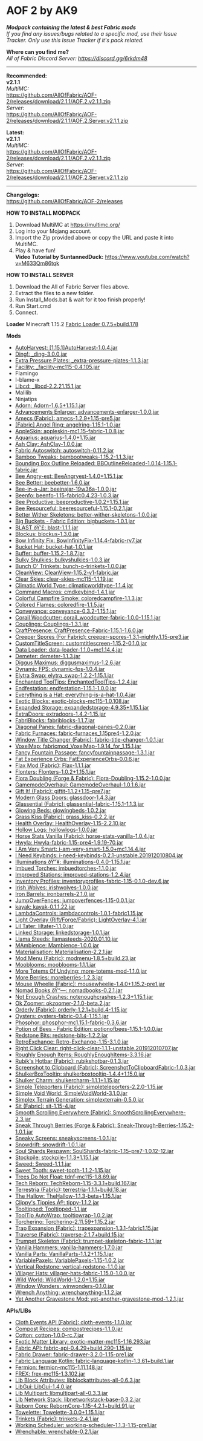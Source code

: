 # AOF 2 by AK9	
***Modpack containing the latest &amp; best Fabric mods***  
*If you find any issues/bugs related to a specific mod, use their Issue Tracker. Only use this Issue Tracker if it's pack related.* 

**Where can you find me?**  
*All of Fabric Discord Server: https://discord.gg/6rkdm48*	

----------------------------------------------------------------------------------------------------------------------------------------
**Recommended:**  
**v2.1.1**  
*MultiMC:*  
https://github.com/AllOfFabric/AOF-2/releases/download/2.1.1/AOF.2.v2.1.1.zip  
*Server:*  
https://github.com/AllOfFabric/AOF-2/releases/download/2.1.1/AOF.2.Server.v2.1.1.zip  
  
  
**Latest:**  
**v2.1.1**  
*MultiMC:*  
https://github.com/AllOfFabric/AOF-2/releases/download/2.1.1/AOF.2.v2.1.1.zip  
*Server:*  
https://github.com/AllOfFabric/AOF-2/releases/download/2.1.1/AOF.2.Server.v2.1.1.zip  

----------------------------------------------------------------------------------------------------------------------------------------

**Changelogs:**  
https://github.com/AllOfFabric/AOF-2/releases	


**HOW TO INSTALL MODPACK**	
1. Download MultiMC at https://multimc.org/	
2. Log into your Mojang account.	
3. Import the Zip provided above or copy the URL and paste it into MultiMC.	
4. Play & have fun!  
**Video Tutorial by SuntannedDuck:**
https://www.youtube.com/watch?v=M633Qm86tqk	

**HOW TO INSTALL SERVER**	
1. Download the All of Fabric Server files above.	
2. Extract the files to a new folder.	
3. Run Install_Mods.bat & wait for it too finish properly!
4. Run Start.cmd
5. Connect.

**Loader**
Minecraft 1.15.2
[Fabric Loader 0.7.5+build.178](https://fabricmc.net)

**Mods**
- [AutoHarvest: [1.15.1]AutoHarvest-1.0.4.jar](https://www.curseforge.com/minecraft/mc-mods/autoharvest)
- [Ding!: _ding-3.0.0.jar](https://www.curseforge.com/minecraft/mc-mods/ding-fabric)
- [Extra Pressure Plates: _extra-pressure-plates-1.1.3.jar](https://www.curseforge.com/minecraft/mc-mods/extra-pressure-plates)
- [Facility: _facility-mc115-0.4.105.jar](https://www.curseforge.com/minecraft/mc-mods/facility)
- Flamingo
- I-blame-x
- [Libcd: _libcd-2.2.21.15.1.jar](https://www.curseforge.com/minecraft/mc-mods/libcd)
- Malilib
- Ninjatips
- [Adorn: Adorn-1.6.5+1.15.1.jar](https://www.curseforge.com/minecraft/mc-mods/adorn)
- [Advancements Enlarger: advancements-enlarger-1.0.0.jar](https://www.curseforge.com/minecraft/mc-mods/advancements-enlarger)
- [Amecs (Fabric): amecs-1.2.9+1.15-pre5.jar](https://www.curseforge.com/minecraft/mc-mods/amecs)
- [[Fabric] Angel Ring: angelring-1.15.1-1.0.jar](https://www.curseforge.com/minecraft/mc-mods/angelringfabric)
- [AppleSkin: appleskin-mc1.15-fabric-1.0.8.jar](https://www.curseforge.com/minecraft/mc-mods/appleskin)
- [Aquarius: aquarius-1.4.0+1.15.jar](https://www.curseforge.com/minecraft/mc-mods/aquarius)
- [Ash Clay: AshClay-1.0.0.jar](https://www.curseforge.com/minecraft/mc-mods/ash-clay)
- [Fabric Autoswitch: autoswitch-0.11.2.jar](https://www.curseforge.com/minecraft/mc-mods/fabric-autoswitch)
- [Bamboo Tweaks: bambootweaks-1.15.2-1.1.3.jar](https://www.curseforge.com/minecraft/mc-mods/bamboo-tweaks)
- [Bounding Box Outline Reloaded: BBOutlineReloaded-1.0.14-1.15.1-fabric.jar](https://www.curseforge.com/minecraft/mc-mods/bounding-box-outline-reloaded)
- [Bee Angry-est: BeeAngryest-1.4.0+1.15.1.jar](https://www.curseforge.com/minecraft/mc-mods/bee-angry-est)
- [Bee Better: beebetter-1.6.0.jar](https://www.curseforge.com/minecraft/mc-mods/bee-better)
- [Bee-in-a-Jar: beeinajar-19w36a-1.0.0.jar](https://www.curseforge.com/minecraft/mc-mods/bee-in-a-jar)
- [Beenfo: beenfo-1.15-fabric0.4.23-1.0.3.jar](https://www.curseforge.com/minecraft/mc-mods/beenfo)
- [Bee Productive: beeproductive-1.0.2+1.15.1.jar](https://www.curseforge.com/minecraft/mc-mods/bee-productive)
- [Bee Resourceful: beeresourceful-1.15.1-0.2.1.jar](https://www.curseforge.com/minecraft/mc-mods/bee-resourceful)
- [Better Wither Skeletons: better-wither-skeletons-1.0.0.jar](https://www.curseforge.com/minecraft/mc-mods/better-wither-skeletons)
- [Big Buckets - Fabric Edition: bigbuckets-1.0.1.jar](https://www.curseforge.com/minecraft/mc-mods/bigbuckets-fabric)
- [BLAST ðŸ’£: blast-1.1.1.jar](https://www.curseforge.com/minecraft/mc-mods/blast)
- [Blockus: blockus-1.3.0.jar](https://www.curseforge.com/minecraft/mc-mods/blockus)
- [Bow Infinity Fix: BowInfinityFix-1.14.4-fabric-rv7.jar](https://www.curseforge.com/minecraft/mc-mods/bow-infinity-fix)
- [Bucket Hat: bucket-hat-1.0.1.jar](https://www.curseforge.com/minecraft/mc-mods/bucket-hat)
- [Buffer: buffer-1.15.2-1.8.7.jar](https://www.curseforge.com/minecraft/mc-mods/buffer)
- [Bulky Shulkies: bulkyshulkies-1.0.3.jar](https://www.curseforge.com/minecraft/mc-mods/bulky-shulkies)
- [Bunch O' Trinkets: bunch-o-trinkets-1.0.0.jar](https://www.curseforge.com/minecraft/mc-mods/bunch-o-trinkets)
- [CleanView: CleanView-1.15.2-v1-fabric.jar](https://www.curseforge.com/minecraft/mc-mods/cleanview)
- [Clear Skies: clear-skies-mc115-1.1.19.jar](https://www.curseforge.com/minecraft/mc-mods/clear-skies)
- [Climatic World Type: climaticworldtype-1.1.4.jar](https://www.curseforge.com/minecraft/mc-mods/climatic-world-type)
- [Command Macros: cmdkeybind-1.4.1.jar](https://www.curseforge.com/minecraft/mc-mods/command-macros)
- [Colorful Campfire Smoke: coloredcampfire-1.1.3.jar](https://www.curseforge.com/minecraft/mc-mods/colorful-campfire-smoke)
- [Colored Flames: coloredfire-1.1.5.jar](https://www.curseforge.com/minecraft/mc-mods/colored-flames)
- [Conveyance: conveyance-0.3.2-1.15.1.jar](https://www.curseforge.com/minecraft/mc-mods/conveyance)
- [Corail Woodcutter: corail_woodcutter-fabric-1.0.0-1.15.1.jar](https://www.curseforge.com/minecraft/mc-mods/corail-woodcutter)
- [Couplings: Couplings-1.3.1.jar](https://www.curseforge.com/minecraft/mc-mods/couplings)
- [CraftPresence: CraftPresence-Fabric-1.15.1-1.6.0.jar](https://www.curseforge.com/minecraft/mc-mods/craftpresence)
- [Creeper Spores (For Fabric): creeper-spores-1.3.1-nightly.1.15-pre3.jar](https://www.curseforge.com/minecraft/mc-mods/creeper-spores)
- [CustomTitleScreen: customtitlescreen-1.15.2-0.1.0.jar](https://www.curseforge.com/minecraft/mc-mods/customtitlescreen)
- [Data Loader: data-loader-1.1.0+mc1.14.4.jar](https://www.curseforge.com/minecraft/mc-mods/data-loader)
- [Demeter: demeter-1.1.3.jar](https://www.curseforge.com/minecraft/mc-mods/demeter)
- [Diggus Maximus: diggusmaximus-1.2.6.jar](https://www.curseforge.com/minecraft/mc-mods/diggus-maximus)
- [Dynamic FPS: dynamic-fps-1.0.4.jar](https://www.curseforge.com/minecraft/mc-mods/dynamic-fps)
- [Elytra Swap: elytra_swap-1.2.2-1.15.1.jar](https://www.curseforge.com/minecraft/mc-mods/elytra-swap)
- [Enchanted ToolTips: EnchantedToolTips-1.2.4.jar](https://www.curseforge.com/minecraft/mc-mods/enchanted-tooltips)
- [Endfestation: endfestation-1.15.1-1.0.0.jar](https://www.curseforge.com/minecraft/mc-mods/endfestation)
- [Everything is a Hat: everything-is-a-hat-1.0.4.jar](https://www.curseforge.com/minecraft/mc-mods/everything-is-a-hat)
- [Exotic Blocks: exotic-blocks-mc115-1.0.108.jar](https://www.curseforge.com/minecraft/mc-mods/exotic-blocks)
- [Expanded Storage: expandedstorage-4.9.35+1.15.1.jar](https://www.curseforge.com/minecraft/mc-mods/expanded-storage)
- [ExtraDoors: extradoors-1.4.2-1.15.jar](https://www.curseforge.com/minecraft/mc-mods/extradoors)
- [FabriBlocks: fabriblocks-1.1.7.jar](https://www.curseforge.com/minecraft/mc-mods/fabriblocks)
- [Diagonal Panes: fabric-diagonal-panes-0.2.0.jar](https://www.curseforge.com/minecraft/mc-mods/diagonal-panes)
- [Fabric Furnaces: fabric-furnaces_1.15pre4-1.2.0.jar](https://www.curseforge.com/minecraft/mc-mods/fabric-furnaces)
- [Window Title Changer (Fabric): fabric-title-changer-1.0.1.jar](https://www.curseforge.com/minecraft/mc-mods/fabric-title-changer)
- [VoxelMap: fabricmod_VoxelMap-1.9.14_for_1.15.1.jar](https://www.curseforge.com/minecraft/mc-mods/voxelmap)
- [Fancy Fountain Passage: fancyfountainpassage-1.3.1.jar](https://www.curseforge.com/minecraft/mc-mods/fancy-fountain-passage)
- [Fat Experience Orbs: FatExperienceOrbs-0.0.6.jar](https://www.curseforge.com/minecraft/mc-mods/fat-experience-orbs)
- [Flax Mod (Fabric): Flax-1.1.1.jar](https://www.curseforge.com/minecraft/mc-mods/flax-mod-fabric)
- [Flonters: Flonters-1.0.2+1.15.1.jar](https://www.curseforge.com/minecraft/mc-mods/flonters)
- [Flora Doubling (Forge & Fabric): Flora-Doubling-1.15.2-1.0.0.jar](https://www.curseforge.com/minecraft/mc-mods/flora-doubling)
- [GamemodeOverhaul: GamemodeOverhaul-1.0.1.6.jar](https://www.curseforge.com/minecraft/mc-mods/gamemodeoverhaul)
- [Gift It! (Fabric): giftit-1.1.2+1.15-pre7.jar](https://www.curseforge.com/minecraft/mc-mods/gift-it)
- [Modern Glass Doors: glassdoor-1.4.3.jar](https://www.curseforge.com/minecraft/mc-mods/modern-glass-doors)
- [Glassential (Fabric): glassential-fabric-1.15.1-1.1.3.jar](https://www.curseforge.com/minecraft/mc-mods/glassential-fabric)
- [Glowing Beds: glowingbeds-1.0.2.jar](https://www.curseforge.com/minecraft/mc-mods/glowing-beds)
- [Grass Kiss (Fabric): grass_kiss-0.2.2.jar](https://www.curseforge.com/minecraft/mc-mods/grass-kiss)
- [Health Overlay: HealthOverlay-1.15-2.2.10.jar](https://www.curseforge.com/minecraft/mc-mods/health-overlay)
- [Hollow Logs: hollowlogs-1.0.0.jar](https://www.curseforge.com/minecraft/mc-mods/hollow-logs)
- [Horse Stats Vanilla (Fabric): horse-stats-vanilla-1.0.4.jar](https://www.curseforge.com/minecraft/mc-mods/horsestatsvanilla)
- [Hwyla: Hwyla-fabric-1.15-pre4-1.9.19-70.jar](https://www.curseforge.com/minecraft/mc-mods/hwyla)
- [I Am Very Smart: i-am-very-smart-1.5.0+mc1.14.4.jar](https://www.curseforge.com/minecraft/mc-mods/i-am-very-smart)
- [I Need Keybinds: i-need-keybinds-0.2.1-unstable.201912010804.jar](https://www.curseforge.com/minecraft/mc-mods/i-need-keybinds)
- [Illuminations ðŸ”¥: illuminations-0.4.0-1.15.1.jar](https://www.curseforge.com/minecraft/mc-mods/illuminations)
- [Imbued Torches: imbuedtorches-1.1.0.jar](https://www.curseforge.com/minecraft/mc-mods/imbued-torches)
- [Improved Stations: improved-stations-1.2.4.jar](https://www.curseforge.com/minecraft/mc-mods/improved-stations)
- [Inventory Profiles: inventoryprofiles-fabric-1.15-0.1.0-dev.6.jar](https://www.curseforge.com/minecraft/mc-mods/inventory-profiles)
- [Irish Wolves: irishwolves-1.0.0.jar](https://www.curseforge.com/minecraft/mc-mods/irish-wolves)
- [Iron Barrels: ironbarrels-2.1.0.jar](https://www.curseforge.com/minecraft/mc-mods/iron-barrels)
- [JumpOverFences: jumpoverfences-1.15-0.0.1.jar](https://www.curseforge.com/minecraft/mc-mods/jumpoverfences)
- [kayak: kayak-0.1.1.22.jar](https://www.curseforge.com/minecraft/mc-mods/kayak)
- [LambdaControls: lambdacontrols-1.0.1-fabric1.15.jar](https://www.curseforge.com/minecraft/mc-mods/lambdacontrols)
- [Light Overlay (Rift/Forge/Fabric): LightOverlay-4.1.jar](https://www.curseforge.com/minecraft/mc-mods/light-overlay)
- [Lil Tater: liltater-1.1.0.jar](https://www.curseforge.com/minecraft/mc-mods/lil-tater)
- [Linked Storage: linkedstorage-1.0.1.jar](https://www.curseforge.com/minecraft/mc-mods/linked-storage)
- [Llama Steeds: llamasteeds-2020.01.10.jar](https://www.curseforge.com/minecraft/mc-mods/llama-steeds)
- [MAmbience: Mambience-1.0.0.jar](https://www.curseforge.com/minecraft/mc-mods/mambience)
- [Materialisation: Materialisation-2.2.1.jar](https://www.curseforge.com/minecraft/mc-mods/materialisation)
- [Mod Menu (Fabric): modmenu-1.8.5+build.23.jar](https://www.curseforge.com/minecraft/mc-mods/modmenu)
- [Mooblooms: mooblooms-1.1.1.jar](https://www.curseforge.com/minecraft/mc-mods/mooblooms)
- [More Totems Of Undying: more-totems-mod-1.1.0.jar](https://www.curseforge.com/minecraft/mc-mods/more-totems-of-undying)
- [More Berries: moreberries-1.2.3.jar](https://www.curseforge.com/minecraft/mc-mods/more-berries)
- [Mouse Wheelie (Fabric): mousewheelie-1.4.0+1.15.2-pre1.jar](https://www.curseforge.com/minecraft/mc-mods/mouse-wheelie)
- [Nomad Books ðŸ“—: nomadbooks-0.2.1.jar](https://www.curseforge.com/minecraft/mc-mods/nomadbooks)
- [Not Enough Crashes: notenoughcrashes-1.2.3+1.15.1.jar](https://www.curseforge.com/minecraft/mc-mods/not-enough-crashes)
- [Ok Zoomer: okzoomer-2.1.0-beta.2.jar](https://www.curseforge.com/minecraft/mc-mods/ok-zoomer)
- [Orderly (Fabric): orderly-1.2.1+build.4-1.15.jar](https://www.curseforge.com/minecraft/mc-mods/orderly)
- [Oysters: oysters-fabric-0.1.4-1.15.1.jar](https://www.curseforge.com/minecraft/mc-mods/oysters)
- [Phosphor: phosphor-mc1.15.1-fabric-0.3.6.jar](https://www.curseforge.com/minecraft/mc-mods/phosphor)
- [Potion of Bees - Fabric Edition: potionofbees-1.15.1-1.0.0.jar](https://www.curseforge.com/minecraft/mc-mods/potion-of-bees-fabric)
- [Redstone Bits: redstone-bits-1.2.2.jar](https://www.curseforge.com/minecraft/mc-mods/redstone-bits)
- [RetroExchange: Retro-Exchange-1.15-3.1.0.jar](https://www.curseforge.com/minecraft/mc-mods/retroexchange)
- [Right Click Clear: right-click-clear-1.1.1-unstable.201912010707.jar](https://www.curseforge.com/minecraft/mc-mods/right-click-clear)
- [Roughly Enough Items: RoughlyEnoughItems-3.3.16.jar](https://www.curseforge.com/minecraft/mc-mods/roughly-enough-items)
- [Rubik's Hotbar (Fabric): rubikshotbar-0.1.3.jar](https://www.curseforge.com/minecraft/mc-mods/rubiks-hotbar)
- [Screenshot to Clipboard (Fabric): ScreenshotToClipboardFabric-1.0.3.jar](https://www.curseforge.com/minecraft/mc-mods/screenshot-to-clipboard-fabric)
- [ShulkerBoxTooltip: shulkerboxtooltip-1.4.4+1.15.0.jar](https://www.curseforge.com/minecraft/mc-mods/shulkerboxtooltip)
- [Shulker Charm: shulkercharm-1.1.1+1.15.jar](https://www.curseforge.com/minecraft/mc-mods/shulker-charm)
- [Simple Teleporters (Fabric): simpleteleporters-2.2.0-1.15.jar](https://www.curseforge.com/minecraft/mc-mods/simple-teleporters-fabric)
- [Simple Void World: SimpleVoidWorld-3.1.0.jar](https://www.curseforge.com/minecraft/mc-mods/simple-void-world)
- [Simplex Terrain Generation: simplexterrain-0.5.0.jar](https://www.curseforge.com/minecraft/mc-mods/simplex-terrain-generation)
- [Sit (Fabric): sit-1.15-4.jar](https://www.curseforge.com/minecraft/mc-mods/sit-fabric)
- [Smooth Scrolling Everywhere (Fabric): SmoothScrollingEverywhere-2.3.jar](https://www.curseforge.com/minecraft/mc-mods/smooth-scrolling-everywhere-fabric)
- [Sneak Through Berries (Forge & Fabric): Sneak-Through-Berries-1.15.2-1.0.1.jar](https://www.curseforge.com/minecraft/mc-mods/sneakthroughberries)
- [Sneaky Screens: sneakyscreens-1.0.1.jar](https://www.curseforge.com/minecraft/mc-mods/sneaky-screens)
- [Snowdrift: snowdrift-1.0.1.jar](https://www.curseforge.com/minecraft/mc-mods/snowdrift)
- [Soul Shards Respawn: SoulShards-fabric-1.15-pre7-1.0.12-12.jar](https://www.curseforge.com/minecraft/mc-mods/soul-shards-respawn)
- [Stockpile: stockpile-1.1.3+1.15.1.jar](https://www.curseforge.com/minecraft/mc-mods/stockpile)
- [Sweed: Sweed-1.1.1.jar](https://www.curseforge.com/minecraft/mc-mods/sweed)
- [Sweet Tooth: sweet-tooth-1.1.2-1.15.jar](https://www.curseforge.com/minecraft/mc-mods/sweet-tooth)
- [Trees Do Not Float: tdnf-mc115-1.8.69.jar](https://www.curseforge.com/minecraft/mc-mods/trees-do-not-float)
- [Tech Reborn: TechReborn-1.15-3.3.1+build.167.jar](https://www.curseforge.com/minecraft/mc-mods/techreborn)
- [Terrestria (Fabric): terrestria-1.1.1+build.18.jar](https://www.curseforge.com/minecraft/mc-mods/terrestria)
- [The Hallow: TheHallow-1.1.3-beta+1.15.1.jar](https://www.curseforge.com/minecraft/mc-mods/the-hallow)
- [Clippy's Tippies Â®: tippy-1.1.2.jar](https://www.curseforge.com/minecraft/mc-mods/clippys-tippies)
- [Tooltipped: Tooltipped-1.1.jar](https://www.curseforge.com/minecraft/mc-mods/tooltipped)
- [ToolTip AutoWrap: tooltipwrap-1.0.2.jar](https://www.curseforge.com/minecraft/mc-mods/tooltip-autowrap)
- [Torcherino: Torcherino-2.11.59+1.15.2.jar](https://www.curseforge.com/minecraft/mc-mods/torcherino)
- [Trap Expansion  (Fabric): trapexpansion-1.3.1-fabric1.15.jar](https://www.curseforge.com/minecraft/mc-mods/trap-expansion-fabric)
- [Traverse (Fabric): traverse-2.1.7+build.15.jar](https://www.curseforge.com/minecraft/mc-mods/traverse)
- [Trumpet Skeleton (Fabric): trumpet-skeleton-fabric-1.1.1.jar](https://www.curseforge.com/minecraft/mc-mods/trumpet-skeleton-fabric)
- [Vanilla Hammers: vanilla-hammers-1.7.0.jar](https://www.curseforge.com/minecraft/mc-mods/vanilla-hammers)
- [Vanilla Parts: VanillaParts-1.1.2+1.15.1.jar](https://www.curseforge.com/minecraft/mc-mods/vanilla-parts)
- [VariablePaxels: VariablePaxels-1.15-1.0.2.jar](https://www.curseforge.com/minecraft/mc-mods/variablepaxels)
- [Vertical Redstone: vertical-redstone-1.1.0.jar](https://www.curseforge.com/minecraft/mc-mods/vertical-redstone)
- [Villager Hats: villager-hats-fabric-1.15.0-1.0.0.jar](https://www.curseforge.com/minecraft/mc-mods/villager-hats)
- [Wild World: WildWorld-1.2.0+1.15.jar](https://www.curseforge.com/minecraft/mc-mods/wild-world)
- [Window Wonders: winwonders-0.1.0.jar](https://www.curseforge.com/minecraft/mc-mods/winwonders)
- [Wrench Anything: wrenchanything-1.1.2.jar](https://www.curseforge.com/minecraft/mc-mods/wrench-anything)
- [Yet Another Gravestone Mod: yet-another-gravestone-mod-1.2.1.jar](https://www.curseforge.com/minecraft/mc-mods/yet-another-gravestone-mod)

**APIs/LIBs**
- [Cloth Events API (Fabric): cloth-events-1.1.0.jar](https://www.curseforge.com/minecraft/mc-mods/cloth)
- [Compost Recipes: compostrecipes-1.1.0.jar](https://www.curseforge.com/minecraft/mc-mods/compost-recipes)
- [Cotton: cotton-1.0.0-rc.7.jar](https://www.curseforge.com/minecraft/mc-mods/cotton)
- [Exotic Matter Library: exotic-matter-mc115-1.16.293.jar](https://www.curseforge.com/minecraft/mc-mods/exotic-matter-library)
- [Fabric API: fabric-api-0.4.29+build.290-1.15.jar](https://www.curseforge.com/minecraft/mc-mods/fabric-api)
- [Fabric Drawer: fabric-drawer-3.2.0-1.15-pre1.jar](https://www.curseforge.com/minecraft/mc-mods/fabric-drawer)
- [Fabric Language Kotlin: fabric-language-kotlin-1.3.61+build.1.jar](https://www.curseforge.com/minecraft/mc-mods/fabric-language-kotlin)
- [Fermion: fermion-mc115-1.11.148.jar](https://www.curseforge.com/minecraft/mc-mods/fermion)
- [FREX: frex-mc115-1.3.102.jar](https://www.curseforge.com/minecraft/mc-mods/frex)
- [Lib Block Attributes: libblockattributes-all-0.6.3.jar](https://www.curseforge.com/minecraft/mc-mods/libblockattributes)
- [LibGui: LibGui-1.4.0.jar](https://www.curseforge.com/minecraft/mc-mods/libgui)
- [Lib Multipart: libmultipart-all-0.3.3.jar](https://www.curseforge.com/minecraft/mc-mods/lib-multipart)
- [Lib Network Stack: libnetworkstack-base-0.3.2.jar](https://www.curseforge.com/minecraft/mc-mods/lib-network-stack)
- [Reborn Core: RebornCore-1.15-4.2.1+build.91.jar](https://www.curseforge.com/minecraft/mc-mods/reborncore)
- [Towelette: Towelette-3.0.0+1.15.1.jar](https://www.curseforge.com/minecraft/mc-mods/towelette)
- [Trinkets (Fabric): trinkets-2.4.1.jar](https://www.curseforge.com/minecraft/mc-mods/trinkets-fabric)
- [Working Scheduler: working-scheduler-1.1.3-1.15-pre1.jar](https://www.curseforge.com/minecraft/mc-mods/working-scheduler)
- [Wrenchable: wrenchable-0.2.1.jar](https://www.curseforge.com/minecraft/mc-mods/wrenchable)
